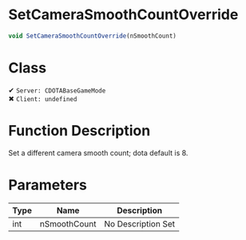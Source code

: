 # SetCameraSmoothCountOverride
```js
void SetCameraSmoothCountOverride(nSmoothCount)
```
# Class
✔ `Server: CDOTABaseGameMode`  
✖ `Client: undefined`  

# Function Description
Set a different camera smooth count; dota default is 8.
# Parameters
Type|Name|Description
--|--|--
int|nSmoothCount|No Description Set
